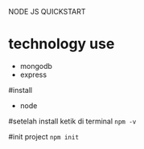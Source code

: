 NODE JS QUICKSTART

# technology use
- mongodb
- express

#install
- node

#setelah install
ketik di terminal `npm -v`

#init project
`npm init`